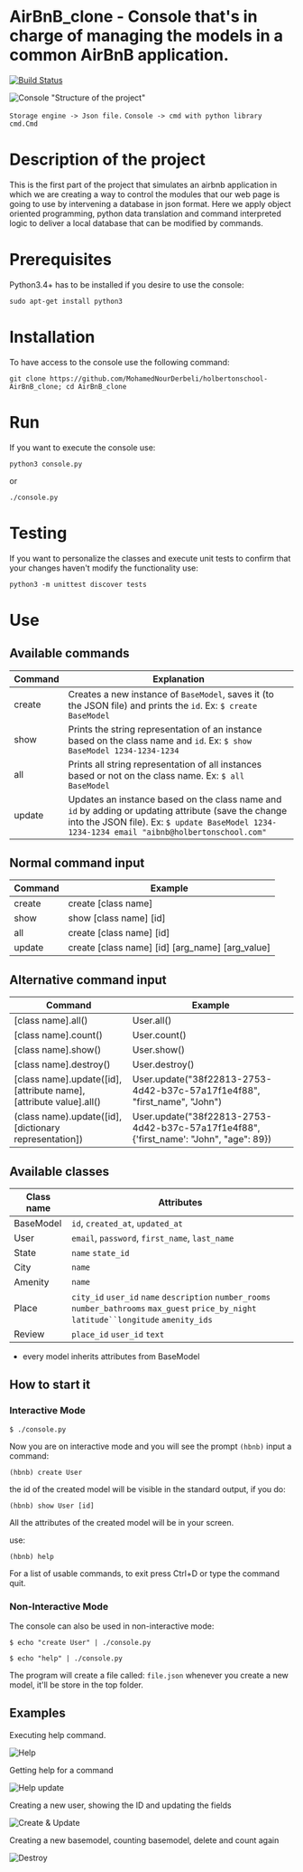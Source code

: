 # AirBnB_clone - Console that's in charge of managing the models in a common AirBnB application.
[![Build Status](https://travis-ci.org/joemccann/dillinger.svg?branch=master)](https://travis-ci.org/joemccann/dillinger)

![Console](https://github.com/daorejuela1/AirBnB_clone/blob/master/images/console_airbnb.png)
"Structure of the project"

`Storage engine -> Json file.`
`Console -> cmd with python library cmd.Cmd`

# Description of the project

This is the first part of the project that simulates an airbnb application in which we are creating a way to control the modules that our web page is going to use by intervening a database in json format. Here we apply object oriented programming, python data translation and command interpreted logic to deliver a local database that can be modified by commands.

# Prerequisites

Python3.4+ has to be installed if you desire to use the console:
```
sudo apt-get install python3
```

# Installation

To have access to the console use the following command:

```
git clone https://github.com/MohamedNourDerbeli/holbertonschool-AirBnB_clone; cd AirBnB_clone
```

# Run

If you want to execute the console use:

```
python3 console.py
```
or
```
./console.py
```

# Testing

If you want to personalize the classes and execute unit tests to confirm that your changes haven't modify the functionality use:

```
python3 -m unittest discover tests
```

# Use

## Available commands
|Command| Explanation |
|--|--|
| create | Creates a new instance of `BaseModel`, saves it (to the JSON file) and prints the `id`. Ex: `$ create BaseModel`  |
| show | Prints the string representation of an instance based on the class name and `id`. Ex: `$ show BaseModel 1234-1234-1234` |
| all | Prints all string representation of all instances based or not on the class name. Ex: `$ all BaseModel` |
| update | Updates an instance based on the class name and `id` by adding or updating attribute (save the change into the JSON file). Ex: `$ update BaseModel 1234-1234-1234 email "aibnb@holbertonschool.com"` |

## Normal command input

|Command| Example|
|--|--|
|create| create [class name] |
|show| show [class name] [id] |
|all| create [class name] [id]|
|update| create [class name] [id] [arg_name] [arg_value]|


## Alternative command input
|Command| Example|
|--|--|
|[class name].all()| User.all() |
|[class name].count()| User.count() |
|[class name].show()| User.show() |
|[class name].destroy()| User.destroy() |
|[class name].update([id], [attribute name], [attribute value].all()| User.update("38f22813-2753-4d42-b37c-57a17f1e4f88", "first_name", "John") |
|(class name).update([id], [dictionary representation])| User.update("38f22813-2753-4d42-b37c-57a17f1e4f88", {'first_name': "John", "age": 89}) |

## Available classes
|Class name| Attributes|
|--|--|
| BaseModel | `id`, `created_at`, `updated_at`  |
| User| `email`, `password`, `first_name`, `last_name` |
| State| `name` `state_id`|
| City| `name`  |
| Amenity | `name` |
| Place | `city_id` `user_id` `name` `description` `number_rooms` `number_bathrooms` `max_guest` `price_by_night` `latitude``longitude` `amenity_ids` |
| Review| `place_id` `user_id` `text` |

* every model inherits attributes from BaseModel

## How to start it

### Interactive Mode
```
$ ./console.py
```

Now you are on interactive mode and you will see the prompt `(hbnb)`
input a command:

```
(hbnb) create User
```
the id of the created model will be visible in the standard output, if you do:

```
(hbnb) show User [id]
```

All the attributes of the created model will be in your screen.

use:

```
(hbnb) help
```
For a list of usable commands, to exit press Ctrl+D or type the command quit.

### Non-Interactive Mode

The console can also be used in non-interactive mode:

```
$ echo "create User" | ./console.py

$ echo "help" | ./console.py
```

The program will create a file called: `file.json` whenever you create a new model, it'll be store in the top folder.

## Examples

Executing help command.

![Help](https://github.com/daorejuela1/AirBnB_clone/blob/master/images/help.gif)

Getting help for a command

![Help update](https://github.com/daorejuela1/AirBnB_clone/blob/master/images/help%20update.gif)

Creating a new user, showing the ID and updating the fields

![Create & Update](https://github.com/daorejuela1/AirBnB_clone/blob/master/images/create%20user%20and%20update.gif)

Creating a new basemodel, counting basemodel, delete and count again

![Destroy](https://github.com/daorejuela1/AirBnB_clone/blob/master/images/destroy.gif)
